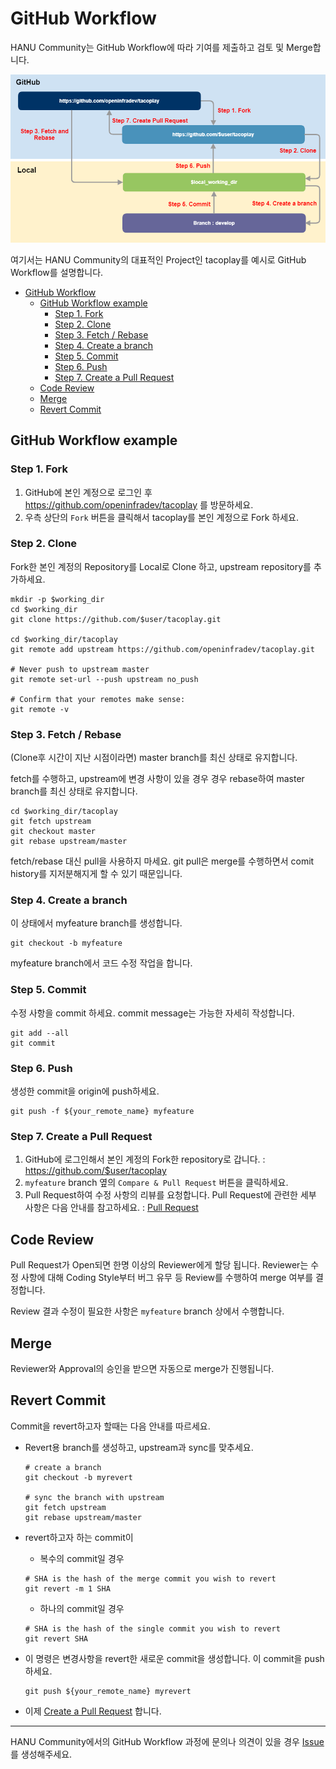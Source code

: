 # GitHub Workflow

HANU Community는 GitHub Workflow에 따라 기여를 제출하고 검토 및 Merge합니다. 

![github-workflow](../assets/images/git-workflow.png)

여기서는 HANU Community의 대표적인 Project인 tacoplay를 예시로 GitHub Workflow를 설명합니다. 

- [GitHub Workflow](#github-workflow)
  - [GitHub Workflow example](#github-workflow-example)
    - [Step 1. Fork](#step-1-fork)
    - [Step 2. Clone](#step-2-clone)
    - [Step 3. Fetch / Rebase](#step-3-fetch--rebase)
    - [Step 4. Create a branch](#step-4-create-a-branch)
    - [Step 5. Commit](#step-5-commit)
    - [Step 6. Push](#step-6-push)
    - [Step 7. Create a Pull Request](#step-7-create-a-pull-request)
  - [Code Review](#code-review)
  - [Merge](#merge)
  - [Revert Commit](#revert-commit)

## GitHub Workflow example

### Step 1. Fork 

1. GitHub에 본인 계정으로 로그인 후 https://github.com/openinfradev/tacoplay 를 방문하세요.
2. 우측 상단의 `Fork` 버튼을 클릭해서 tacoplay를 본인 계정으로 Fork 하세요. 

### Step 2. Clone

Fork한 본인 계정의 Repository를 Local로 Clone 하고, upstream repository를 추가하세요. 

```
mkdir -p $working_dir
cd $working_dir
git clone https://github.com/$user/tacoplay.git

cd $working_dir/tacoplay
git remote add upstream https://github.com/openinfradev/tacoplay.git

# Never push to upstream master
git remote set-url --push upstream no_push

# Confirm that your remotes make sense:
git remote -v
```

### Step 3. Fetch / Rebase

(Clone후 시간이 지난 시점이라면) master branch를 최신 상태로 유지합니다. 

fetch를 수행하고, upstream에 변경 사항이 있을 경우 경우 rebase하여 master branch를 최신 상태로 유지합니다.

```
cd $working_dir/tacoplay
git fetch upstream
git checkout master
git rebase upstream/master
```

fetch/rebase 대신 pull을 사용하지 마세요. git pull은 merge를 수행하면서 comit history를 지저분해지게 할 수 있기 때문입니다.  


### Step 4. Create a branch

이 상태에서 myfeature branch를 생성합니다. 

```
git checkout -b myfeature
```

myfeature branch에서 코드 수정 작업을 합니다. 


### Step 5. Commit

수정 사항을 commit 하세요. commit message는 가능한 자세히 작성합니다. 

```
git add --all
git commit
```

### Step 6. Push

생성한 commit을 origin에 push하세요.

```
git push -f ${your_remote_name} myfeature
```

### Step 7. Create a Pull Request 

1. GitHub에 로그인해서 본인 계정의 Fork한 repository로 갑니다. : https://github.com/$user/tacoplay
2. `myfeature` branch 옆의 `Compare & Pull Request` 버튼을 클릭하세요. 
3. Pull Request하여 수정 사항의 리뷰를 요청합니다. Pull Request에 관련한 세부 사항은 다음 안내를 참고하세요. : [Pull Request](pull-requests.md)

## Code Review

Pull Request가 Open되면 한명 이상의 Reviewer에게 할당 됩니다. Reviewer는 수정 사항에 대해 Coding Style부터 버그 유무 등 Review를 수행하여 merge 여부를 결정합니다. 

Review 결과 수정이 필요한 사항은 `myfeature` branch 상에서 수행합니다. 

## Merge

Reviewer와 Approval의 승인을 받으면 자동으로 merge가 진행됩니다. 

## Revert Commit

Commit을 revert하고자 할때는 다음 안내를 따르세요. 

* Revert용 branch를 생성하고, upstream과 sync를 맞추세요. 
  
  ```
  # create a branch
  git checkout -b myrevert
  
  # sync the branch with upstream
  git fetch upstream
  git rebase upstream/master
  ```

* revert하고자 하는 commit이 
  * 복수의 commit일 경우
  ```
  # SHA is the hash of the merge commit you wish to revert
  git revert -m 1 SHA
  ```
  * 하나의 commit일 경우
  ```
  # SHA is the hash of the single commit you wish to revert
  git revert SHA
  ```
* 이 명령은 변경사항을 revert한 새로운 commit을 생성합니다. 이 commit을 push하세요. 
  ```
  git push ${your_remote_name} myrevert
  ```
* 이제 [Create a Pull Request](#step-7-create-a-pull-request) 합니다. 


---

HANU Community에서의 GitHub Workflow 과정에 문의나 의견이 있을 경우 [Issue](https://github.com/openinfradev/community-draft/issues/new)를 생성해주세요. 